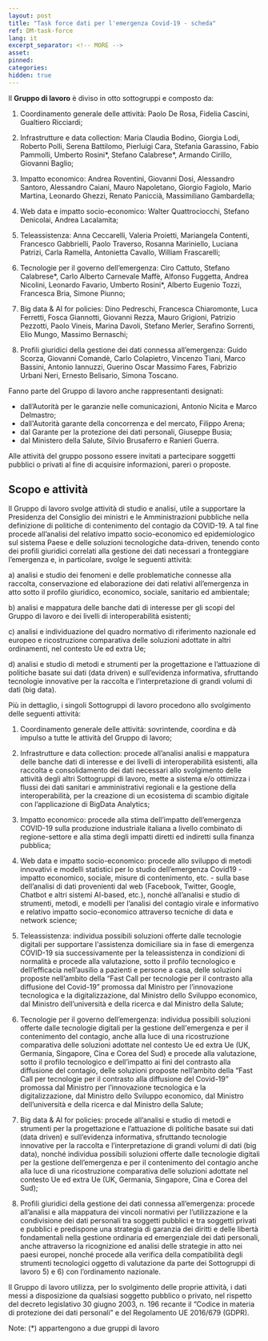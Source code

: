 ```yaml
---
layout: post
title: "Task force dati per l'emergenza Covid-19 - scheda" 
ref: DM-task-force
lang: it
excerpt_separator: <!-- MORE -->
asset: 
pinned:  
categories:
hidden: true
---
```



<!-- MORE -->

Il **Gruppo di lavoro** è diviso in otto sottogruppi e composto da:

   1) Coordinamento generale delle attività:
    Paolo De Rosa, Fidelia Cascini, Gualtiero Ricciardi;
    
   2) Infrastrutture e data collection:
    Maria Claudia Bodino, Giorgia Lodi, Roberto Polli, Serena Battilomo, Pierluigi Cara, Stefania Garassino, Fabio Pammolli, Umberto Rosini*, Stefano Calabrese*, Armando Cirillo, Giovanni Baglio;

   3) Impatto economico:
    Andrea Roventini, Giovanni Dosi, Alessandro Santoro, Alessandro Caiani, Mauro Napoletano, Giorgio Fagiolo, Mario Martina, Leonardo Ghezzi, Renato Paniccià, Massimiliano Gambardella;

   4) Web data e impatto socio-economico:
    Walter Quattrociocchi, Stefano Denicolai, Andrea Lacalamita;
    
   5) Teleassistenza:
    Anna Ceccarelli, Valeria Proietti, Mariangela Contenti, Francesco Gabbrielli, Paolo Traverso, Rosanna Mariniello, Luciana Patrizi, Carla Ramella, Antonietta Cavallo, William Frascarelli;

   6) Tecnologie per il governo dell’emergenza:
    Ciro Cattuto, Stefano Calabrese*, Carlo Alberto Carnevale Maffè, Alfonso Fuggetta, Andrea Nicolini, Leonardo Favario, Umberto Rosini*, Alberto Eugenio Tozzi, Francesca Bria, Simone Piunno;
    
   7) Big data &amp; AI for policies:
    Dino Pedreschi, Francesca Chiaromonte, Luca Ferretti, Fosca Giannotti, Giovanni Rezza, Mauro Grigioni, Patrizio Pezzotti, Paolo Vineis, Marina Davoli, Stefano Merler, Serafino Sorrenti, Elio Mungo, Massimo Bernaschi;

   8) Profili giuridici della gestione dei dati connessa all’emergenza: Guido Scorza, Giovanni Comandè, Carlo Colapietro, Vincenzo Tiani, Marco Bassini, Antonio Iannuzzi, Guerino Oscar Massimo Fares, Fabrizio Urbani Neri, Ernesto Belisario, Simona Toscano.

Fanno parte del Gruppo di lavoro anche rappresentanti designati: 

  - dall’Autorità per le garanzie nelle comunicazioni, Antonio Nicita e Marco Delmastro;
  - dall'Autorità garante della concorrenza e del mercato, Filippo Arena;
  - dal Garante per la protezione dei dati personali, Giuseppe Busia;
  - dal Ministero della Salute, Silvio Brusaferro e Ranieri Guerra.

Alle attività del gruppo possono essere invitati a partecipare soggetti pubblici o privati al fine di acquisire informazioni, pareri o proposte.

## Scopo e attività

Il Gruppo di lavoro svolge attività di studio e analisi, utile a supportare la Presidenza del Consiglio dei ministri e le Amministrazioni pubbliche nella definizione di politiche di contenimento del contagio da COVID-19. A tal fine procede all’analisi
del relativo impatto socio-economico ed epidemiologico sul sistema Paese e delle soluzioni tecnologiche data-driven, tenendo conto dei profili giuridici correlati alla gestione dei dati necessari a fronteggiare l’emergenza e, in particolare, svolge le seguenti attività:

   a) analisi e studio dei fenomeni e delle problematiche connesse alla raccolta, conservazione ed elaborazione dei dati relativi all’emergenza in atto sotto il profilo giuridico, economico, sociale, sanitario ed ambientale;

   b) analisi e mappatura delle banche dati di interesse per gli scopi del Gruppo di lavoro e dei livelli di interoperabilità esistenti;
    
   c) analisi e individuazione del quadro normativo di riferimento nazionale ed europeo e ricostruzione comparativa delle soluzioni adottate in altri ordinamenti, nel contesto Ue ed extra Ue;

   d) analisi e studio di metodi e strumenti per la progettazione e l’attuazione di politiche basate sui dati (data driven) e sull’evidenza informativa, sfruttando tecnologie innovative per la raccolta e l’interpretazione di grandi volumi di dati
(big data).

Più in dettaglio, i singoli Sottogruppi di lavoro procedono allo svolgimento delle seguenti attività:

   1. Coordinamento generale delle attività: sovrintende, coordina e dà impulso a tutte le attività del Gruppo di lavoro;

   2. Infrastrutture e data collection: procede all’analisi analisi e mappatura delle banche dati di interesse e dei livelli di interoperabilità esistenti, alla raccolta e consolidamento dei dati necessari allo svolgimento delle attività degli altri
Sottogruppi di lavoro, mette a sistema e/o ottimizza i flussi dei dati sanitari e amministrativi regionali e la gestione della interoperabilità, per la creazione di un ecosistema di scambio digitale con l’applicazione di BigData Analytics;

   3. Impatto economico: procede alla stima dell’impatto dell’emergenza COVID-19 sulla produzione industriale italiana a livello combinato di regione-settore e alla stima degli impatti diretti ed indiretti sulla finanza pubblica;

   4. Web data e impatto socio-economico: procede allo sviluppo di metodi innovativi e modelli statistici per lo studio dell’emergenza Covid19 - impatto economico, sociale, misure di contenimento, etc. - sulla base dell’analisi di dati provenienti dal web (Facebook, Twitter, Google, Chatbot e altri sistemi AI-based, etc.), nonché all’analisi e studio di strumenti, metodi, e modelli per
l’analisi del contagio virale e informativo e relativo impatto socio-economico attraverso tecniche di data e network science;

   5. Teleassistenza: individua possibili soluzioni offerte dalle tecnologie digitali per supportare l'assistenza domiciliare sia in fase di emergenza COVID-19 sia successivamente per la teleassistenza in condizioni di normalità e procede alla valutazione, sotto il profilo tecnologico e dell’efficacia nell’ausilio a pazienti e persone a casa, delle soluzioni proposte nell’ambito della “Fast Call per tecnologie per il contrasto alla diffusione del Covid-19” promossa dal Ministro per l’innovazione tecnologica e la digitalizzazione, dal Ministro dello Sviluppo economico, dal Ministro dell’università e della ricerca e dal Ministro della Salute;

   6. Tecnologie per il governo dell’emergenza: individua possibili soluzioni offerte dalle tecnologie digitali per la gestione dell'emergenza e per il contenimento del contagio, anche alla luce di una ricostruzione comparativa delle soluzioni
adottate nel contesto Ue ed extra Ue (UK, Germania, Singapore, Cina e Corea del Sud) e procede alla valutazione, sotto il profilo tecnologico e dell’impatto ai fini del contrasto alla diffusione del contagio, delle soluzioni proposte nell’ambito della “Fast Call per tecnologie per il contrasto alla diffusione del Covid-19” promossa dal Ministro per l’innovazione tecnologica e
la digitalizzazione, dal Ministro dello Sviluppo economico, dal Ministro dell’università e della ricerca e dal Ministro della Salute;

   7. Big data & AI for policies: procede all’analisi e studio di metodi e strumenti per la progettazione e l’attuazione di politiche basate sui dati (data driven) e sull’evidenza informativa, sfruttando tecnologie innovative per la raccolta e l’interpretazione di grandi volumi di dati (big data), nonché individua possibili soluzioni offerte dalle tecnologie digitali per la gestione dell’emergenza e per il contenimento del contagio anche alla luce di una ricostruzione comparativa delle soluzioni adottate nel contesto Ue ed extra Ue (UK, Germania, Singapore, Cina e Corea del Sud);
    
   8. Profili giuridici della gestione dei dati connessa all’emergenza: procede all’analisi e alla mappatura dei vincoli normativi per l’utilizzazione e la condivisione dei dati personali tra soggetti pubblici e tra soggetti privati e pubblici e predispone una strategia di garanzia dei diritti e delle libertà fondamentali nella gestione ordinaria ed emergenziale dei dati personali, anche attraverso la ricognizione ed analisi delle strategie in atto nei paesi europei, nonché procede alla verifica della compatibilità degli strumenti tecnologici oggetto di valutazione da parte dei Sottogruppi di lavoro 5) e 6) con l’ordinamento nazionale.
    

Il Gruppo di lavoro utilizza, per lo svolgimento delle proprie attività, i dati messi a disposizione da qualsiasi soggetto pubblico o privato, nel rispetto del decreto legislativo 30 giugno 2003, n. 196 recante il “Codice in materia di protezione dei dati personali” e del Regolamento UE 2016/679 (GDPR).





Note: (*) appartengono a due gruppi di lavoro
